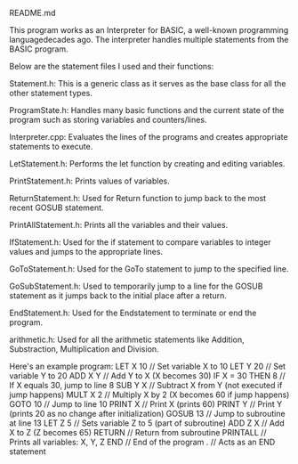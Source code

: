 README.md

This program works as an Interpreter for BASIC, a well-known programming languagedecades ago.
The interpreter handles multiple statements from the BASIC program. 

Below are the statement files I used and their functions:

Statement.h: This is a generic class as it serves as the base class for all the other statement types. 

ProgramState.h: Handles many basic functions and the current state of the program such as storing variables and counters/lines.

Interpreter.cpp: Evaluates the lines of the programs and creates appropriate statements to execute. 

LetStatement.h: Performs the let function by creating and editing variables.

PrintStatement.h: Prints values of variables. 

ReturnStatement.h: Used for Return function to jump back to the most recent GOSUB statement. 

PrintAllStatement.h: Prints all the variables and their values. 

IfStatement.h: Used for the if statement to compare variables to integer values and jumps to the appropriate lines. 

GoToStatement.h: Used for the GoTo statement to jump to the specified line. 

GoSubStatement.h: Used to temporarily jump to a line for the GOSUB statement as it jumps back to the initial place after a return. 

EndStatement.h: Used for the Endstatement to terminate or end the program.

arithmetic.h: Used for all the arithmetic statements like Addition, Substraction, Multiplication and Division.

Here's an example program: 
LET X 10            // Set variable X to 10
LET Y 20            // Set variable Y to 20
ADD X Y             // Add Y to X (X becomes 30)
IF X = 30 THEN 8    // If X equals 30, jump to line 8
SUB Y X             // Subtract X from Y (not executed if jump happens)
MULT X 2            // Multiply X by 2 (X becomes 60 if jump happens)
GOTO 10             // Jump to line 10
PRINT X             // Print X (prints 60)
PRINT Y             // Print Y (prints 20 as no change after initialization)
GOSUB 13            // Jump to subroutine at line 13
LET Z 5             // Sets variable Z to 5 (part of subroutine)
ADD Z X             // Add X to Z (Z becomes 65)
RETURN              // Return from subroutine
PRINTALL            // Prints all variables: X, Y, Z
END                 // End of the program
.                   // Acts as an END statement


